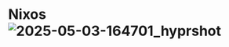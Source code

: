 # Nixos![2025-05-03-164701_hyprshot](https://github.com/user-attachments/assets/d04156e0-09e4-4895-a146-8a0294de6863)

